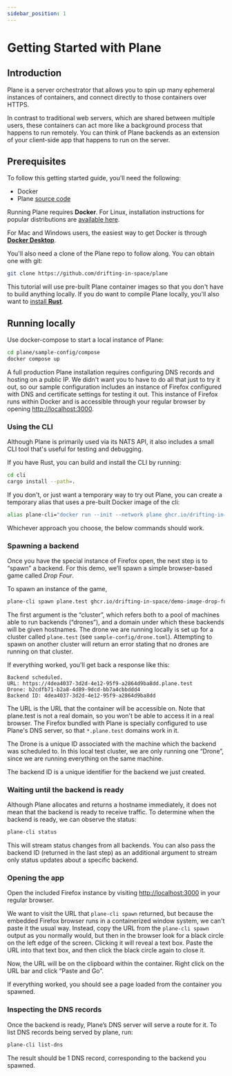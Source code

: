 ```yaml
---
sidebar_position: 1
---
```


# Getting Started with Plane

## Introduction

Plane is a server orchestrator that allows you to spin up many ephemeral instances of containers, and connect directly to those containers over HTTPS.

In contrast to traditional web servers, which are shared between multiple users, these containers can act more like a background process that happens to
run remotely. You can think of Plane backends as an extension of your client-side app that happens to run on the server.

## Prerequisites

To follow this getting started guide, you'll need the following:

- Docker
- Plane [source code](https://github.com/drifting-in-space/plane)

Running Plane requires **Docker**. For Linux, installation instructions for popular distributions are [available here](https://docs.docker.com/engine/).

For Mac and Windows users, the easiest way to get Docker is through [**Docker Desktop**](https://docs.docker.com/desktop/).

You'll also need a clone of the Plane repo to follow along. You can obtain one with git:

```bash
git clone https://github.com/drifting-in-space/plane
```

This tutorial will use pre-built Plane container images so that you don't have to build anything locally. If you do want to compile Plane locally,
you'll also want to [install **Rust**](https://www.rust-lang.org/tools/install).

## Running locally

Use docker-compose to start a local instance of Plane:

```bash
cd plane/sample-config/compose
docker compose up
```

A full production Plane installation requires configuring DNS records and hosting on a public IP. We didn't want you to have to do all that just to
try it out, so our sample configuration includes an instance of Firefox configured with DNS and certificate settings for testing it out. This instance
of Firefox runs within Docker and is accessible through your regular browser by opening [http://localhost:3000](http://localhost:3000).

### Using the CLI

Although Plane is primarily used via its NATS API, it also includes a small CLI tool that's useful for testing and debugging.

If you have Rust, you can build and install the CLI by running:

```bash
cd cli
cargo install --path=.
```

If you don't, or just want a temporary way to try out Plane, you can create a temporary alias that uses a pre-built Docker image of the cli:

```bash
alias plane-cli="docker run --init --network plane ghcr.io/drifting-in-space/plane-cli --nats=nats://nats"
```

Whichever approach you choose, the below commands should work.

### Spawning a backend

Once you have the special instance of Firefox open, the next step is to “spawn” a backend. For this demo, we’ll spawn a simple browser-based game
called _Drop Four_.

To spawn an instance of the game, 

```bash
plane-cli spawn plane.test ghcr.io/drifting-in-space/demo-image-drop-four
```

The first argument is the “cluster”, which refers both to a pool of machines able to run backends (“drones”), and a domain under which these backends will be given hostnames. The drone we are running locally is set up for a cluster called `plane.test` (see `sample-config/drone.toml`). Attempting to spawn on another cluster will return an error stating that no drones are running on that cluster.

If everything worked, you'll get back a response like this:

```
Backend scheduled.
URL: https://4dea4037-3d2d-4e12-95f9-a2864d9ba8dd.plane.test
Drone: b2cdfb71-b2a8-4d89-9dcd-bb7a4cbbddd4
Backend ID: 4dea4037-3d2d-4e12-95f9-a2864d9ba8dd
```

The URL is the URL that the container will be accessible on. Note that plane.test is not a real domain,
so you won't be able to access it in a real browser. The Firefox bundled with Plane is specially configured
to use Plane's DNS server, so that `*.plane.test` domains work in it.

The Drone is a unique ID associated with the machine which the backend was scheduled to. In this local
test cluster, we are only running one “Drone”, since we are running everything on the same machine.

The backend ID is a unique identifier for the backend we just created.

### Waiting until the backend is ready

Although Plane allocates and returns a hostname immediately, it does not mean that the backend is ready to
receive traffic. To determine when the backend is ready, we can observe the status:

```bash
plane-cli status
```

This will stream status changes from all backends. You can also pass the backend ID (returned in the last
step) as an additional argument to stream only status updates about a specific backend.

### Opening the app

Open the included Firefox instance by visiting [http://localhost:3000](http://localhost:3000) in your regular browser.

We want to visit the URL that `plane-cli spawn` returned, but because the embedded Firefox browser runs in a containerized window system, we can't paste it the usual way. Instead, copy the URL from the `plane-cli spawn` output as you normally would, but then in the browser look for a black circle on the left edge of the screen. Clicking it will reveal a text box. Paste the URL into that text box, and then click the black circle again to close it.

Now, the URL will be on the clipboard within the container. Right click on the URL bar and click “Paste and Go”.

If everything worked, you should see a page loaded from the container you spawned.

### Inspecting the DNS records

Once the backend is ready, Plane’s DNS server will serve a route for it. To list DNS records being served by plane, run:

```bash
plane-cli list-dns
```

The result should be 1 DNS record, corresponding to the backend you spawned.
